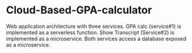 # Cloud-Based-GPA-calculator
Web application architecture with three services. GPA calc (service#1) is implemented as a serverless function. Show Transcript (Service#2) is implemented as a microservice. Both services access a database exposed as a microservice.

